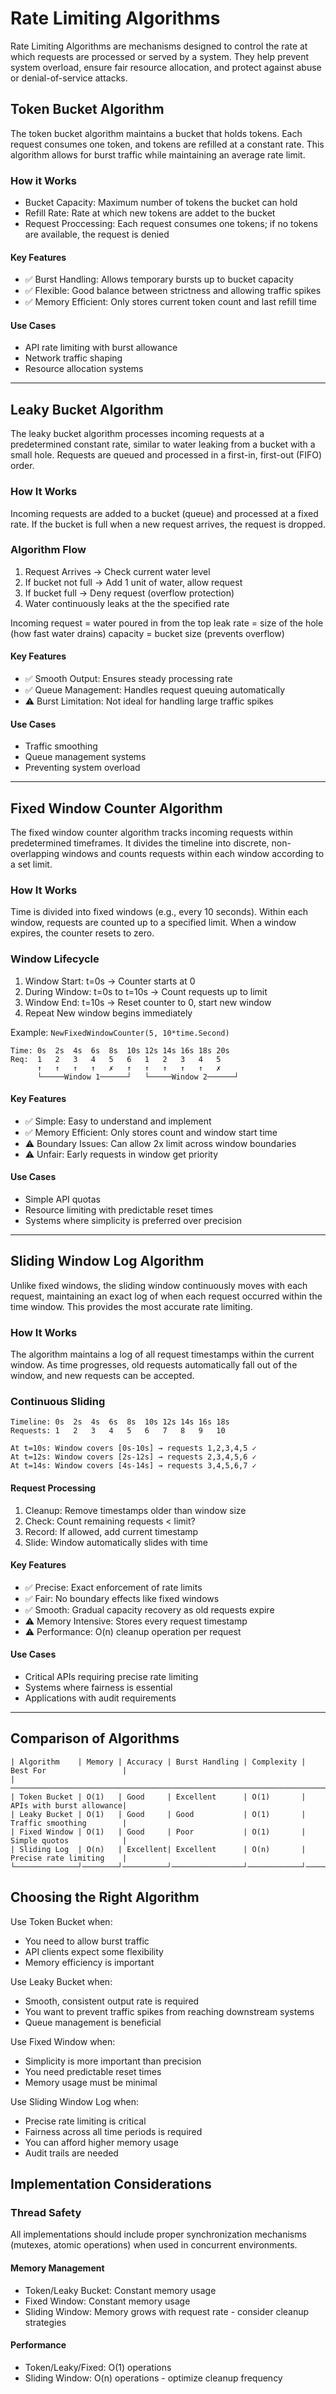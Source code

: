 # Rate Limiting Algorithms
Rate Limiting Algorithms are mechanisms designed to control the rate at which requests are processed or served by a system. They help prevent system overload, ensure fair resource allocation, and protect against abuse or denial-of-service attacks.

## Token Bucket Algorithm
The token bucket algorithm maintains a bucket that holds tokens. Each request consumes one token, and tokens are refilled at a constant rate. This algorithm allows for burst traffic while maintaining an average rate limit.

### How it Works
- Bucket Capacity: Maximum number of tokens the bucket can hold
- Refill Rate: Rate at which new tokens are addet to the bucket
- Request Proccessing: Each request consumes one tokens; if no tokens are available, the request is denied

#### Key Features

- ✅ Burst Handling: Allows temporary bursts up to bucket capacity
- ✅ Flexible: Good balance between strictness and allowing traffic spikes
- ✅ Memory Efficient: Only stores current token count and last refill time

#### Use Cases

- API rate limiting with burst allowance
- Network traffic shaping
- Resource allocation systems
---

## Leaky Bucket Algorithm
The leaky bucket algorithm processes incoming requests at a predetermined constant rate, similar to water leaking from a bucket with a small hole. Requests are queued and processed in a first-in, first-out (FIFO) order.

### How It Works
Incoming requests are added to a bucket (queue) and processed at a fixed rate. If the bucket is full when a new request arrives, the request is dropped.

### Algorithm Flow 
1. Request Arrives -> Check current water level
2. If bucket not full -> Add 1 unit of water, allow request
3. If bucket full -> Deny request (overflow protection)
4. Water continuously leaks at the the specified rate

Incoming request = water poured in from the top
leak rate = size of the hole (how fast water drains)
capacity = bucket size (prevents overflow)

#### Key Features
- ✅ Smooth Output: Ensures steady processing rate
- ✅ Queue Management: Handles request queuing automatically
- ⚠️ Burst Limitation: Not ideal for handling large traffic spikes

#### Use Cases
- Traffic smoothing
- Queue management systems
- Preventing system overload
---

## Fixed Window Counter Algorithm
The fixed window counter algorithm tracks incoming requests within predetermined timeframes. It divides the timeline into discrete, non-overlapping windows and counts requests within each window according to a set limit.

### How It Works
Time is divided into fixed windows (e.g., every 10 seconds). Within each window, requests are counted up to a specified limit. When a window expires, the counter resets to zero.

### Window Lifecycle
1. Window Start: t=0s -> Counter starts at 0
2. During Window: t=0s to t=10s -> Count requests up to limit 
3. Window End: t=10s -> Reset counter to 0, start new window
4. Repeat New window begins immediately 

Example: ```NewFixedWindowCounter(5, 10*time.Second)```
```
Time: 0s  2s  4s  6s  8s  10s 12s 14s 16s 18s 20s
Req:  1   2   3   4   5   6   1   2   3   4   5
      ↑   ↑   ↑   ↑   ✗   ↑   ↑   ↑   ↑   ↑   ✗
      └─────Window 1──────┘   └─────Window 2──────┘
```

#### Key Features
- ✅ Simple: Easy to understand and implement
- ✅ Memory Efficient: Only stores count and window start time
- ⚠️ Boundary Issues: Can allow 2x limit across window boundaries
- ⚠️ Unfair: Early requests in window get priority

#### Use Cases
- Simple API quotas
- Resource limiting with predictable reset times
- Systems where simplicity is preferred over precision
---

## Sliding Window Log Algorithm
Unlike fixed windows, the sliding window continuously moves with each request, maintaining an exact log of when each request occurred within the time window. This provides the most accurate rate limiting.

### How It Works
The algorithm maintains a log of all request timestamps within the current window. As time progresses, old requests automatically fall out of the window, and new requests can be accepted.

### Continuous Sliding
```
Timeline: 0s  2s  4s  6s  8s  10s 12s 14s 16s 18s
Requests: 1   2   3   4   5   6   7   8   9   10

At t=10s: Window covers [0s-10s] → requests 1,2,3,4,5 ✓
At t=12s: Window covers [2s-12s] → requests 2,3,4,5,6 ✓  
At t=14s: Window covers [4s-14s] → requests 3,4,5,6,7 ✓
```

#### Request Processing
1. Cleanup: Remove timestamps older than window size
2. Check: Count remaining requests < limit?
3. Record: If allowed, add current timestamp
4. Slide: Window automatically slides with time

#### Key Features
- ✅ Precise: Exact enforcement of rate limits
- ✅ Fair: No boundary effects like fixed windows
- ✅ Smooth: Gradual capacity recovery as old requests expire
- ⚠️ Memory Intensive: Stores every request timestamp
- ⚠️ Performance: O(n) cleanup operation per request

#### Use Cases
- Critical APIs requiring precise rate limiting
- Systems where fairness is essential
- Applications with audit requirements

---
## Comparison of Algorithms
```
| Algorithm    | Memory | Accuracy | Burst Handling | Complexity | Best For                 |
|───────────────────────────────────────────────────────────────────────────────────────────|
| Token Bucket | O(1)   | Good     | Excellent      | O(1)       | APIs with burst allowance|
| Leaky Bucket | O(1)   | Good     | Good           | O(1)       | Traffic smoothing        |
| Fixed Window | O(1)   | Good     | Poor           | O(1)       | Simple quotos            |
| Sliding Log  | O(n)   | Excellent| Excellent      | O(n)       | Precise rate limiting    |
└──────────────┘────────┘──────────┘────────────────┘────────────┘──────────────────────────┘ 
```

## Choosing the Right Algorithm

Use Token Bucket when:
- You need to allow burst traffic
- API clients expect some flexibility
- Memory efficiency is important

Use Leaky Bucket when:
- Smooth, consistent output rate is required
- You want to prevent traffic spikes from reaching downstream systems
- Queue management is beneficial

Use Fixed Window when:
- Simplicity is more important than precision
- You need predictable reset times
- Memory usage must be minimal

Use Sliding Window Log when:
- Precise rate limiting is critical
- Fairness across all time periods is required
- You can afford higher memory usage
- Audit trails are needed

## Implementation Considerations
### Thread Safety
All implementations should include proper synchronization mechanisms (mutexes, atomic operations) when used in concurrent environments.

#### Memory Management

- Token/Leaky Bucket: Constant memory usage
- Fixed Window: Constant memory usage
- Sliding Window: Memory grows with request rate - consider cleanup strategies

#### Performance

- Token/Leaky/Fixed: O(1) operations
- Sliding Window: O(n) operations - optimize cleanup frequency